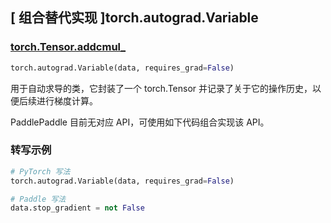 ## [ 组合替代实现 ]torch.autograd.Variable

### [torch.Tensor.addcmul_](https://pytorch.org/docs/stable/autograd.html#variable-deprecated)
```python
torch.autograd.Variable(data, requires_grad=False)
```

用于自动求导的类，它封装了一个 torch.Tensor 并记录了关于它的操作历史，以便后续进行梯度计算。

PaddlePaddle 目前无对应 API，可使用如下代码组合实现该 API。

###  转写示例

```python
# PyTorch 写法
torch.autograd.Variable(data, requires_grad=False)

# Paddle 写法
data.stop_gradient = not False
```
